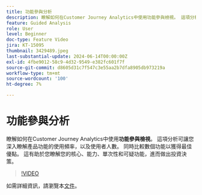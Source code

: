 ```yaml
---
title: 功能參與分析
description: 瞭解如何在Customer Journey Analytics中使用功能參與檢視。 這項分析可讓您深入瞭解產品功能的使用頻率，以及使用者人數。
feature: Guided Analysis
role: User
level: Beginner
doc-type: Feature Video
jira: KT-15095
thumbnail: 3429489.jpeg
last-substantial-update: 2024-06-14T00:00:00Z
exl-id: 4fbe9012-58c9-4d32-9549-e382fc601f7f
source-git-commit: d8605d31c7f547c3e55aa2b7dfa8905db973219a
workflow-type: tm+mt
source-wordcount: '100'
ht-degree: 7%

---
```


# 功能參與分析

瞭解如何在Customer Journey Analytics中使用&#x200B;**功能參與檢視**。 這項分析可讓您深入瞭解產品功能的使用頻率，以及使用者人數。 同時比較數個功能以獲得最佳優點。 這有助於您瞭解您的核心、能力、單次性和可疑功能，進而做出投資決策。

>[!VIDEO](https://video.tv.adobe.com/v/3429489/&learn=on)

如需詳細資訊，請瀏覽本[文件](https://experienceleague.adobe.com/en/docs/analytics-platform/using/guided-analysis/feature-matrix/engagement)。
